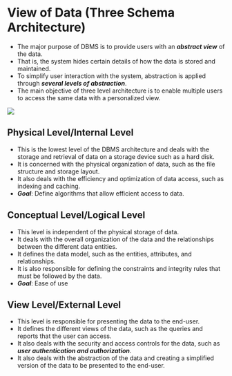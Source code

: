 # View of Data (Three Schema Architecture)

- The major purpose of DBMS is to provide users with an ***abstract view*** of the data. 
- That is, the system hides certain details of how the data is stored and maintained.
- To simplify user interaction with the system, abstraction is applied through ***several levels of abstraction***.
- The main objective of three level architecture is to enable multiple users to access the same data with a personalized view.

<img src="https://ecomputernotes.com/images/Three-level-Architecture.jpg">

  ## Physical Level/Internal Level
  
  - This is the lowest level of the DBMS architecture and deals with the storage and retrieval of data on a storage device such as a hard disk. 
  - It is concerned with the physical organization of data, such as the file structure and storage layout. 
  - It also deals with the efficiency and optimization of data access, such as indexing and caching.
  - ***Goal***: Define algorithms that allow efficient access to data.


  ## Conceptual Level/Logical Level
  
  - This level is independent of the physical storage of data. 
  - It deals with the overall organization of the data and the relationships between the different data entities. 
  - It defines the data model, such as the entities, attributes, and relationships. 
  - It is also responsible for defining the constraints and integrity rules that must be followed by the data.
  - ***Goal***: Ease of use


  ## View Level/External Level
  
  - This level is responsible for presenting the data to the end-user. 
  - It defines the different views of the data, such as the queries and reports that the user can access. 
  - It also deals with the security and access controls for the data, such as ***user authentication and authorization***. 
  - It also deals with the abstraction of the data and creating a simplified version of the data to be presented to the end-user.


